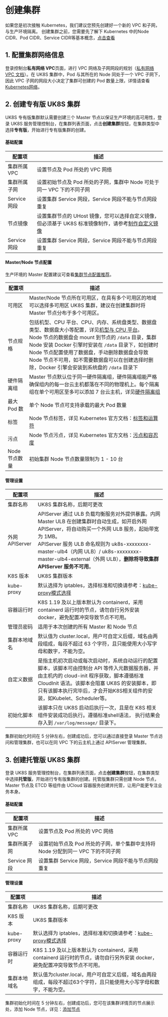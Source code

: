 # 创建集群

如果您是初次接触 Kubernetes，我们建议您预先创建好一个新的 VPC 和子网，与生产环境隔离。
创建集群之前，您需要先了解下 Kubernetes 中的Node CIDR、Pod CIDR、Service CIDR等基本概念，[点击查看](uk8s/network/uk8s_network)

## 1. 配置集群网络信息

登录控制台**私有网络 VPC**页面，进行 VPC 网络及子网网段的规划（[私有网络 VPC 文档](vpc/README)）。在 UK8S 集群中，Pod 与其所在的 Node 同处于一个 VPC 子网下，因此 VPC 子网的网段大小决定了集群可创建的 Pod 数量上限，详情请查看[Kubernetes网络](uk8s/network/uk8s_network)。

## 2. 创建专有版 UK8S 集群

UK8S 专有版集群默认需要创建三个 Master 节点以保证生产环境的高可用性，登录 UK8S 服务管理控制台，在集群列表页面，点击**创建集群**按钮，在集群类型中选择**专有版**，开始进行专有版集群的创建。

#### 基础配置

| 配置项 | 描述 |
|-----|--------|
|集群所属 VPC|设置节点及 Pod 所处的 VPC 网络|
|集群所属子网|设置初始节点及 Pod 所处的子网，集群中 Node 可处于同一 VPC 下的不同子网|
|Service 网段|设置集群 Service 网段，Service 网段不能与节点网段重复|
|节点镜像|设置集群节点的 UHost 镜像，您可以选择自定义镜像，但必须基于 UK8S 标准镜像制作，请参考[制作自定义镜像](uk8s/administercluster/custom_image)|
|Service 网段|设置集群 Service 网段，Service 网段不能与节点网段重复|

#### Master/Node 节点配置

生产环境的 Master 配置建议可查看[集群节点配置推荐](uk8s/introduction/node_requirements)。

| 配置项 | 描述 |
|-----|--------|
|可用区|Master/Node 节点所在可用区，在具有多个可用区的地域可以选择多可用区 UK8S 集群，建议在创建集群时将 Master 节点分布于多个可用区。|
|节点规格|包括机型、CPU 平台、CPU、内存、系统盘类型、数据盘类型、数据盘大小等配置，详见[机型与 CPU 平台](/uhost/introduction/uhost/type_new)。<br>Node 节点的数据盘会 mount 到节点的 `/data` 目录，集群 Node 安装 Docker 引擎时安装在 `/data` 目录下，如创建时 Node 节点配置使用了数据盘，手动删除数据盘会导致 Node 节点不可用，如不需要数据盘可以在创建选择时删除，Docker 引擎会安装到系统盘的 `/data` 目录下|
|硬件隔离组|Master 节点默认位于同一硬件隔离组，硬件隔离组能严格确保组内的每一台云主机都落在不同的物理机上。每个隔离组在单个可用区至多可以添加 7 台云主机，详见[硬件隔离组](uhost/guide/isolationgroup)|
|最大 Pod 数|单个 Node 节点可支持承载的最大 Pod 数量|
|标签|Node 节点标签，详见 Kubernetes 官方文档：[标签和运算符](https://kubernetes.io/zh/docs/concepts/overview/working-with-objects/labels/)|
|污点|Node 节点污点，详见 Kubernetes 官方文档：[污点和容忍度](https://kubernetes.io/zh/docs/concepts/scheduling-eviction/taint-and-toleration/)|
|Node 节点数量|初始集群 Node 节点数量限制为 1 - 10 台|

#### 管理设置

| 配置项 | 描述 |
|-----|--------|
|集群名称|UK8S 集群名称，后期可更改|
|外网 APIServer|APIServer 通过 ULB 负载均衡服务对外提供暴露。内网 Master ULB 在创建集群时自动生成，如开启外网 APIServer，将自动购买一个外网 ULB 服务，起始带宽为 1MB。<br>APIServer 服务 ULB 命名规则为 uk8s-xxxxxxxx-master-ulb4（内网 ULB）/ uk8s-xxxxxxxx-master-ulb4-external（外网 ULB），**删除将导致集群 APIServer 服务不可用**。|
|K8S 版本|UK8S 集群版本|
|kube-proxy|默认选择为 iptables，选择标准和切换请参考：[kube-proxy模式选择](uk8s/userguide/kubeproxy_mode)|
|容器运行时|K8S 1.19 及以上版本默认为 containerd，采用 containerd 运行时的节点，请勿自行另外安装 docker，避免配置冲突导致节点不可用。|
|管理员密码|适用于本次创建的所有 Master 和 Node 节点|
|集群本地域名|默认值为 cluster.local，用户可自定义后缀，域名由两段组成，每段不超过 63 个字符，且只能使用大小写字母和数字，不能为空。|
|自定义数据|是指主机初次启动或每次启动时，系统自动运行的配置脚本，该脚本可由控制台 API 等传入元数据服务器，并由主机内的 cloud-init 程序获取，脚本遵循标准 CloudInit 语法。该脚本会阻塞 UK8S 的安装脚本，即只有该脚本执行完毕后，才会开始K8S相关组件的安装，如Kubelet、Scheduler等。|
|初始化脚本|该脚本只在 UK8S 启动后执行一次，且是在 K8S 相关组件安装成功后执行。遵循标准shell语法， 执行结果会存入到 `/var/log/message/` 目录下。|

集群初始化时间在 5 分钟左右，创建成功后，您可以通过直接登录 Master 节点访问和管理集群，也可以在同 VPC 下的云主机上通过 APIServer 管理集群。

## 3. 创建托管版 UK8S 集群

登录 UK8S 服务管理控制台，在集群列表页面，点击**创建集群**按钮，在集群类型中选择**托管版**，开始进行专有版集群的创建。托管版集群只需创建 Node 节点，Master 节点及 ETCD 等组件由 UCloud 容器服务创建并托管，让用户能更专注业务本身。

#### 基础配置

| 配置项 | 描述 |
|-----|--------|
|集群所属 VPC|设置节点及 Pod 所处的 VPC 网络|
|集群所属子网|设置初始节点及 Pod 所处的子网，单个集群中支持将 Node 分配到同一 VPC 下的不同子网|
|Service 网段|设置集群 Service 网段，Service 网段不能与节点网段重复|

#### 管理设置

| 配置项 | 描述 |
|-----|--------|
|集群名称|UK8S 集群名称，后期可更改|
|K8S 版本|UK8S 集群版本|
|kube-proxy|默认选择为 iptables，选择标准和切换请参考：[kube-proxy模式选择](uk8s/userguide/kubeproxy_mode)|
|容器运行时|K8S 1.19 及以上版本默认为 containerd，采用 containerd 运行时的节点，请勿自行另外安装 docker，避免配置冲突导致节点不可用。|
|集群本地域名|默认值为cluster.local，用户可自定义后缀，域名由两段组成，每段不超过63个字符，且只能使用大小写字母和数字，不能为空。|

集群初始化时间在 5 分钟左右，创建成功后，您可在该集群详情页的节点展示处，添加 Node 节点，详见：[添加节点](uk8s/userguide/addnode)
